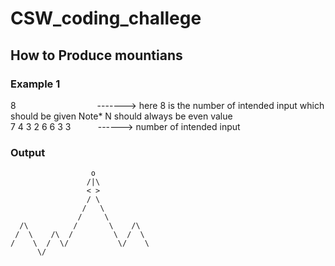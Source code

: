 # CSW_coding_challege

## How to Produce mountians 

### Example 1 

8  &nbsp;&nbsp;&nbsp;&nbsp;&nbsp;&nbsp;&nbsp;&nbsp;&nbsp;&nbsp;&nbsp;&nbsp;&nbsp;&nbsp;&nbsp;&nbsp;&nbsp;&nbsp;&nbsp;&nbsp;&nbsp;&nbsp;&nbsp;&nbsp;&nbsp;&nbsp;&nbsp;&nbsp;&nbsp;&nbsp;&nbsp;&nbsp;------->  here 8 is the number of intended input which should be given 
Note* N should always be even value 
<br />
7 4 3 2 6 6 3 3  &nbsp;&nbsp;&nbsp;&nbsp;&nbsp;&nbsp;&nbsp;&nbsp;&nbsp;      ------> number of intended input 
<br />

### Output 

                      o           
                     /|\          
                     < >          
                     / \           
                    /   \          
                   /     \         
      /\          /       \    /\  
     /  \    /\  /         \  /  \ 
    /    \  /  \/           \/    \
          \/                                  




